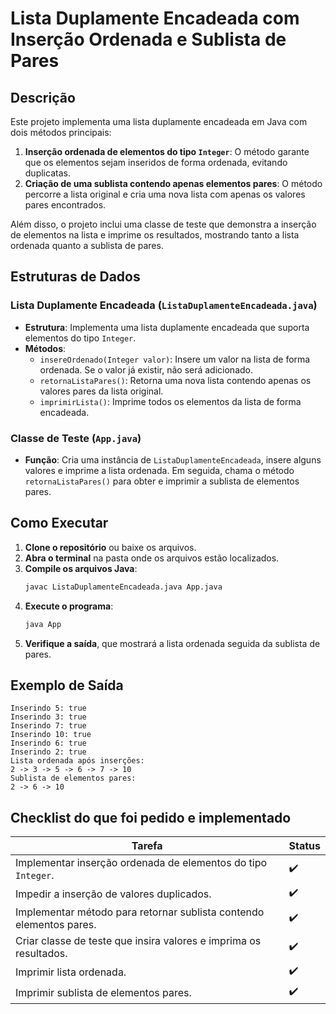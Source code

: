 # Lista Duplamente Encadeada com Inserção Ordenada e Sublista de Pares

## Descrição

Este projeto implementa uma lista duplamente encadeada em Java com dois métodos principais:
1. **Inserção ordenada de elementos do tipo `Integer`**: O método garante que os elementos sejam inseridos de forma ordenada, evitando duplicatas.
2. **Criação de uma sublista contendo apenas elementos pares**: O método percorre a lista original e cria uma nova lista com apenas os valores pares encontrados.

Além disso, o projeto inclui uma classe de teste que demonstra a inserção de elementos na lista e imprime os resultados, mostrando tanto a lista ordenada quanto a sublista de pares.

## Estruturas de Dados

### Lista Duplamente Encadeada (`ListaDuplamenteEncadeada.java`)

- **Estrutura**: Implementa uma lista duplamente encadeada que suporta elementos do tipo `Integer`.
- **Métodos**:
  - `insereOrdenado(Integer valor)`: Insere um valor na lista de forma ordenada. Se o valor já existir, não será adicionado.
  - `retornaListaPares()`: Retorna uma nova lista contendo apenas os valores pares da lista original.
  - `imprimirLista()`: Imprime todos os elementos da lista de forma encadeada.

### Classe de Teste (`App.java`)

- **Função**: Cria uma instância de `ListaDuplamenteEncadeada`, insere alguns valores e imprime a lista ordenada. Em seguida, chama o método `retornaListaPares()` para obter e imprimir a sublista de elementos pares.

## Como Executar

1. **Clone o repositório** ou baixe os arquivos.
2. **Abra o terminal** na pasta onde os arquivos estão localizados.
3. **Compile os arquivos Java**:
   ```bash
   javac ListaDuplamenteEncadeada.java App.java
   ```
4. **Execute o programa**:
   ```bash
   java App
   ```
5. **Verifique a saída**, que mostrará a lista ordenada seguida da sublista de pares.

## Exemplo de Saída

```text
Inserindo 5: true
Inserindo 3: true
Inserindo 7: true
Inserindo 10: true
Inserindo 6: true
Inserindo 2: true
Lista ordenada após inserções:
2 -> 3 -> 5 -> 6 -> 7 -> 10
Sublista de elementos pares:
2 -> 6 -> 10
```

## Checklist do que foi pedido e implementado

| Tarefa                                                              | Status     |
|--------------------------------------------------------------------|------------|
| Implementar inserção ordenada de elementos do tipo `Integer`.       | ✔️         |
| Impedir a inserção de valores duplicados.                           | ✔️         |
| Implementar método para retornar sublista contendo elementos pares. | ✔️         |
| Criar classe de teste que insira valores e imprima os resultados.    | ✔️         |
| Imprimir lista ordenada.                                            | ✔️         |
| Imprimir sublista de elementos pares.                               | ✔️         |
